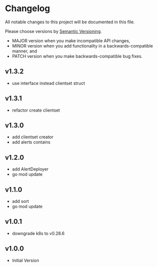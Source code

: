 # Changelog

All notable changes to this project will be documented in this file.

Please choose versions by [Semantic Versioning](http://semver.org/).

* MAJOR version when you make incompatible API changes,
* MINOR version when you add functionality in a backwards-compatible manner, and
* PATCH version when you make backwards-compatible bug fixes.

## v1.3.2

- use interface instead clientset struct

## v1.3.1

- refactor create clientset

## v1.3.0

- add clientset creator
- add alerts contains

## v1.2.0

- add AlertDeployer
- go mod update

## v1.1.0

- add sort
- go mod update

## v1.0.1

- downgrade k8s to v0.28.6

## v1.0.0

- Initial Version
